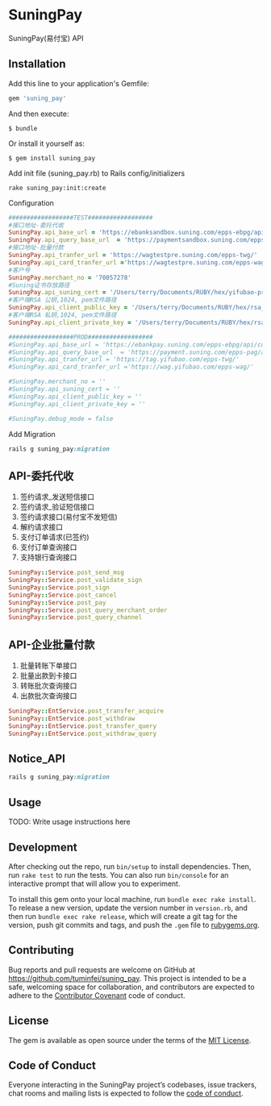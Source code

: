 # SuningPay

SuningPay(易付宝) API

## Installation

Add this line to your application's Gemfile:

```ruby
gem 'suning_pay'
```

And then execute:

    $ bundle

Or install it yourself as:

    $ gem install suning_pay
    
Add init file (suning_pay.rb) to Rails config/initializers

    rake suning_pay:init:create
    
Configuration

```ruby
##################TEST##################
#接口地址-委托代收
SuningPay.api_base_url = 'https://ebanksandbox.suning.com/epps-ebpg/api/contract/'
SuningPay.api_query_base_url  = 'https://paymentsandbox.suning.com/epps-pag/apiGateway/merchantOrder/'
#接口地址-批量付款
SuningPay.api_tranfer_url = 'https://wagtestpre.suning.com/epps-twg/'
SuningPay.api_card_tranfer_url ='https://wagtestpre.suning.com/epps-wag/'
#客户号
SuningPay.merchant_no = '70057278'
#Suning证书存放路径
SuningPay.api_suning_cert = '/Users/terry/Documents/RUBY/hex/yifubao-pre.cer'
#客户端RSA 公钥,1024, pem文件路径
SuningPay.api_client_public_key = '/Users/terry/Documents/RUBY/hex/rsa_public_key.pem'
#客户端RSA 私钥,1024, pem文件路径
SuningPay.api_client_private_key = '/Users/terry/Documents/RUBY/hex/rsa_private_key.pem'

##################PROD##################
#SuningPay.api_base_url = 'https://ebankpay.suning.com/epps-ebpg/api/contract/'
#SuningPay.api_query_base_url  = 'https://payment.suning.com/epps-pag/apiGateway/merchantOrder/'
#SuningPay.api_tranfer_url = 'https://tag.yifubao.com/epps-twg/'
#SuningPay.api_card_tranfer_url ='https://wag.yifubao.com/epps-wag/'

#SuningPay.merchant_no = ''
#SuningPay.api_suning_cert = ''
#SuningPay.api_client_public_key = ''
#SuningPay.api_client_private_key = ''

#SuningPay.debug_mode = false
```

Add Migration
```ruby
rails g suning_pay:migration
```

    
## API-委托代收

1. 签约请求_发送短信接口
2. 签约请求_验证短信接口
3. 签约请求接口(易付宝不发短信)
4. 解约请求接口
5. 支付订单请求(已签约)
6. 支付订单查询接口
7. 支持银行查询接口

```ruby
SuningPay::Service.post_send_msg
SuningPay::Service.post_validate_sign
SuningPay::Service.post_sign
SuningPay::Service.post_cancel
SuningPay::Service.post_pay
SuningPay::Service.post_query_merchant_order
SuningPay::Service.post_query_channel
```

## API-企业批量付款

1. 批量转账下单接口
2. 批量出款到卡接口
3. 转账批次查询接口
4. 出款批次查询接口

```ruby
SuningPay::EntService.post_transfer_acquire
SuningPay::EntService.post_withdraw
SuningPay::EntService.post_transfer_query
SuningPay::EntService.post_withdraw_query
```

## Notice_API
```ruby
rails g suning_pay:migration
```

## Usage

TODO: Write usage instructions here

## Development

After checking out the repo, run `bin/setup` to install dependencies. Then, run `rake test` to run the tests. You can also run `bin/console` for an interactive prompt that will allow you to experiment.

To install this gem onto your local machine, run `bundle exec rake install`. To release a new version, update the version number in `version.rb`, and then run `bundle exec rake release`, which will create a git tag for the version, push git commits and tags, and push the `.gem` file to [rubygems.org](https://rubygems.org).

## Contributing

Bug reports and pull requests are welcome on GitHub at https://github.com/tuminfei/suning_pay. This project is intended to be a safe, welcoming space for collaboration, and contributors are expected to adhere to the [Contributor Covenant](http://contributor-covenant.org) code of conduct.

## License

The gem is available as open source under the terms of the [MIT License](http://opensource.org/licenses/MIT).

## Code of Conduct

Everyone interacting in the SuningPay project’s codebases, issue trackers, chat rooms and mailing lists is expected to follow the [code of conduct](https://github.com/[USERNAME]/suning_pay/blob/master/CODE_OF_CONDUCT.md).
